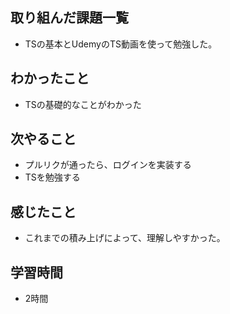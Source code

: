 ## 取り組んだ課題一覧
- TSの基本とUdemyのTS動画を使って勉強した。

## わかったこと
- TSの基礎的なことがわかった

## 次やること
- プルリクが通ったら、ログインを実装する
- TSを勉強する

## 感じたこと
- これまでの積み上げによって、理解しやすかった。

## 学習時間
- 2時間